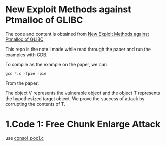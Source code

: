 # New Exploit Methods against Ptmalloc of GLIBC

The code and content is obtained from [New Exploit Methods against Ptmalloc of GLIBC](http://ieeexplore.ieee.org/document/7847004/)

This repo is the note I made while read through the paper and run the examples with GDB.

To compile as the example on the paper, we can

```C++
gcc *.c -fpie -pie
```

From the paper: 

The object V represents the vulnerable object and
the object T represents the hypothesized target object. We
prove the success of attack by corrupting the contents of T.

# 1.Code 1: Free Chunk Enlarge Attack

use [consol_poc1.c](consol_poc1.c)

